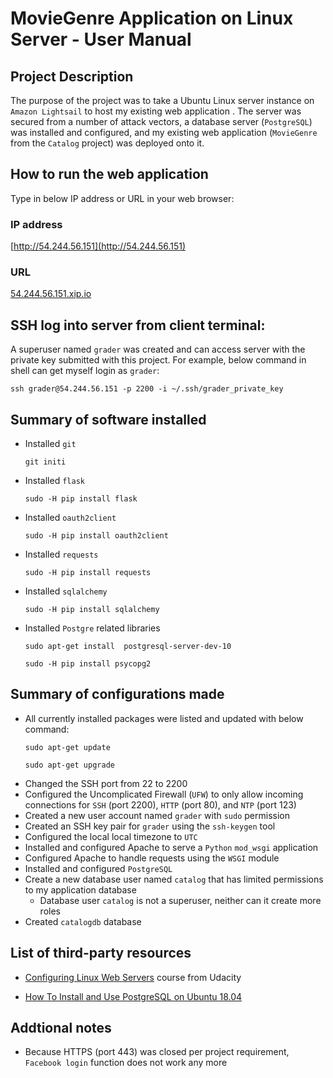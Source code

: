 # MovieGenre Application on Linux Server - User Manual
## Project Description
The purpose of the project was to take a Ubuntu Linux server instance on `Amazon Lightsail` to host my existing web application . The server was secured from a number of attack vectors, a database server (`PostgreSQL`) was installed and configured, and my existing web application (`MovieGenre` from the `Catalog` project) was deployed onto it.

## How to run the web application
Type in below IP address or URL in your web browser:
### IP address 
[http://54.244.56.151](http://54.244.56.151)

### URL 
[54.244.56.151.xip.io](54.244.56.151.xip.io)

## SSH log into server from client terminal:
A superuser named `grader` was created and can access server with the private key submitted with this project. For example, below command in shell can get myself login as `grader`:
```shell
ssh grader@54.244.56.151 -p 2200 -i ~/.ssh/grader_private_key
```


## Summary of software installed
* Installed `git`
  ```shell 
  git initi
  ```

* Installed `flask`
  ```shell
  sudo -H pip install flask
  ```
* Installed `oauth2client`
  ```shell 
  sudo -H pip install oauth2client
  ```
* Installed `requests`
  ```shell
  sudo -H pip install requests
  ```
* Installed `sqlalchemy`
  ```shell
  sudo -H pip install sqlalchemy

* Installed `Postgre` related libraries
  ```shell
  sudo apt-get install  postgresql-server-dev-10
    ```
  ```shell
  sudo -H pip install psycopg2
  ```

## Summary of configurations made
* All currently installed packages were listed and updated with below command:
  ```shell 
  sudo apt-get update
  ```
  ```shell 
  sudo apt-get upgrade
  ```
* Changed the SSH port from 22 to 2200
*  Configured the Uncomplicated Firewall (`UFW`) to only allow incoming connections for `SSH` (port 2200), `HTTP` (port 80), and `NTP` (port 123)
*  Created a new user account named `grader` with `sudo` permission
*  Created an SSH key pair for `grader` using the `ssh-keygen` tool
*  Configured the local local timezone to `UTC`
*  Installed and configured Apache to serve a `Python` `mod_wsgi` application
*  Configured Apache to handle requests using the `WSGI` module
*  Installed and configured `PostgreSQL`
*  Create a new database user named `catalog` that has limited permissions to my  application database
   *  Database user `catalog` is not a superuser, neither can it create more roles
*  Created `catalogdb` database


## List of third-party resources 
* [Configuring Linux Web Servers](https://classroom.udacity.com/courses/ud299) course from Udacity

* [How To Install and Use PostgreSQL on Ubuntu 18.04](https://www.digitalocean.com/community/tutorials/how-to-install-and-use-postgresql-on-ubuntu-18-04)

## Addtional notes
- Because HTTPS (port 443) was closed per project requirement, `Facebook login` function does not work any more